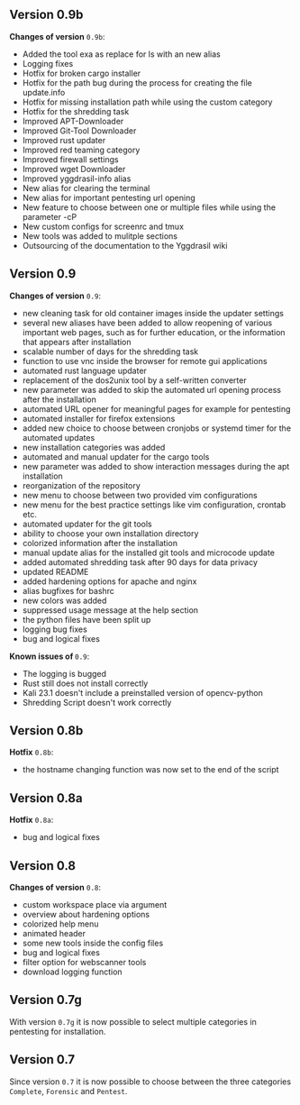 ## Version 0.9b
<strong>Changes of version</strong> `0.9b`:
  - Added the tool exa as replace for ls with an new alias
  - Logging fixes
  - Hotfix for broken cargo installer
  - Hotfix for the path bug during the process for creating the file update.info
  - Hotfix for missing installation path while using the custom category
  - Hotfix for the shredding task
  - Improved APT-Downloader
  - Improved Git-Tool Downloader
  - Improved rust updater
  - Improved red teaming category
  - Improved firewall settings
  - Improved wget Downloader
  - Improved yggdrasil-info alias
  - New alias for clearing the terminal
  - New alias for important pentesting url opening
  - New feature to choose between one or multiple files while using the parameter -cP
  - New custom configs for screenrc and tmux
  - New tools was added to mulitple sections
  - Outsourcing of the documentation to the Yggdrasil wiki

## Version 0.9
<strong>Changes of version</strong> `0.9`:
  - new cleaning task for old container images inside the updater settings
  - several new aliases have been added to allow reopening of various important web pages, such as for further education, or the information that appears after installation
  - scalable number of days for the shredding task
  - function to use vnc inside the browser for remote gui applications
  - automated rust language updater
  - replacement of the dos2unix tool by a self-written converter
  - new parameter was added to skip the automated url opening process after the installation
  - automated URL opener for meaningful pages for example for pentesting
  - automated installer for firefox extensions
  - added new choice to choose between cronjobs or systemd timer for the automated updates
  - new installation categories was added
  - automated and manual updater for the cargo tools
  - new parameter was added to show interaction messages during the apt installation
  - reorganization of the repository
  - new menu to choose between two provided vim configurations
  - new menu for the best practice settings like vim configuration, crontab etc.
  - automated updater for the git tools
  - ability to choose your own installation directory
  - colorized information after the installation
  - manual update alias for the installed git tools and microcode update
  - added automated shredding task after 90 days for data privacy
  - updated README
  - added hardening options for apache and nginx
  - alias bugfixes for bashrc
  - new colors was added
  - suppressed usage message at the help section
  - the python files have been split up
  - logging bug fixes
  - bug and logical fixes

<strong>Known issues of </strong> `0.9`:
  - The logging is bugged
  - Rust still does not install correctly
  - Kali 23.1 doesn't include a preinstalled version of opencv-python
  - Shredding Script doesn't work correctly

## Version 0.8b
<strong>Hotfix</strong> `0.8b`:
  - the hostname changing function was now set to the end of the script

## Version 0.8a
<strong>Hotfix</strong> `0.8a`:
  - bug and logical fixes

## Version 0.8
<strong>Changes of version</strong> `0.8`:
  - custom workspace place via argument
  - overview about hardening options
  - colorized help menu
  - animated header
  - some new tools inside the config files
  - bug and logical fixes
  - filter option for webscanner tools
  - download logging function

## Version 0.7g
With version `0.7g` it is now possible to select multiple categories in pentesting for installation.

## Version 0.7
Since version `0.7` it is now possible to choose between the three categories `Complete`, `Forensic` and `Pentest`.
